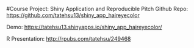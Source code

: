 #Course Project: Shiny Application and Reproducible Pitch
Github Repo: https://github.com/tatehsu13/shiny_app_haireyecolor

Demo: https://tatehsu13.shinyapps.io/shiny_app_haireyecolor/

R Presentation: http://rpubs.com/tatehsu/249468
